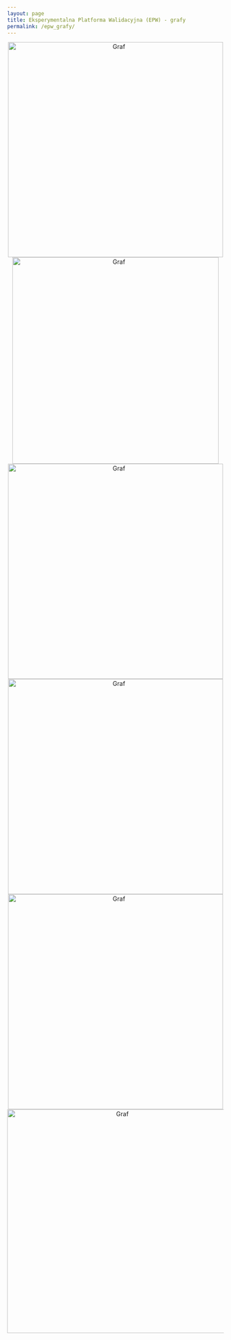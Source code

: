 ```yaml
---
layout: page
title: Eksperymentalna Platforma Walidacyjna (EPW) - grafy
permalink: /epw_grafy/
---
```


<div style="text-align:center"><img src="{{ site.baseurl }}/images/epw/grafX_a.png" onclick="toggle()" alt="Graf" style="width: 500px;"/></div>

<div style="text-align:center"><img src="{{ site.baseurl }}/images/epw/grafX_b.png" onclick="toggle()" alt="Graf" style="width: 480px;"/></div>

<div style="text-align:center"><img src="{{ site.baseurl }}/images/epw/grafXcolor_a.png" onclick="toggle()" alt="Graf" style="width: 500px;"/></div>

<div style="text-align:center"><img src="{{ site.baseurl }}/images/epw/grafXcolor_b.png" onclick="toggle()" alt="Graf" style="width: 500px;"/></div>

<div style="text-align:center"><img src="{{ site.baseurl }}/images/epw/grafXcolor2_a.png" onclick="toggle()" alt="Graf" style="width: 500px;"/></div>

<div style="text-align:center"><img src="{{ site.baseurl }}/images/epw/grafXcolor2_b.png" onclick="toggle()" alt="Graf" style="width: 520px;"/></div>
